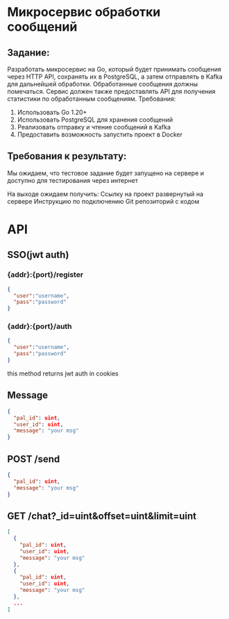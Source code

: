 # Микросервис обработки сообщений
## Задание:
Разработать микросервис на Go, который будет принимать сообщения через HTTP API, сохранять их в PostgreSQL, а затем отправлять в Kafka для дальнейшей обработки. Обработанные сообщения должны помечаться. Сервис должен также предоставлять API для получения статистики по обработанным сообщениям.
Требования:
1.	Использовать Go 1.20+
2.	Использовать PostgreSQL для хранения сообщений
3.	Реализовать отправку и чтение сообщений в Kafka
4.	Предоставить возможность запустить проект в Docker

## Требования к результату:

Мы ожидаем, что тестовое задание будет запущено на сервере и доступно для тестирования через интернет

На выходе ожидаем получить:
Ссылку на проект развернутый на сервере
Инструкцию по подключению
Git репозиторий с кодом

# API

## SSO(jwt auth)

### {addr}:{port}/register
```JSON
{
  "user":"username",  
  "pass":"password"
}
```

### {addr}:{port}/auth
```JSON
{
  "user":"username",
  "pass":"password"
}
```
this method returns jwt auth in cookies

## Message

```JSON
{
  "pal_id": uint,
  "user_id": uint,
  "message": "your msg"
}
```

## POST /send

```JSON
{
  "pal_id": uint,
  "message": "your msg"
}
```

## GET /chat?_id=uint&offset=uint&limit=uint

```json
[
  {
    "pal_id": uint,
    "user_id": uint,
    "message": "your msg"
  },
  {
    "pal_id": uint,
    "user_id": uint,
    "message": "your msg"
  },
  ...
]
```
